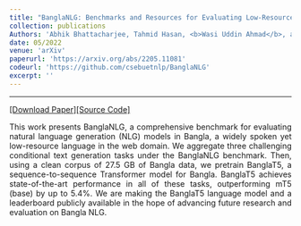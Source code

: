 ```yaml
---
title: "BanglaNLG: Benchmarks and Resources for Evaluating Low-Resource Natural Language Generation in Bangla"
collection: publications
Authors: 'Abhik Bhattacharjee, Tahmid Hasan, <b>Wasi Uddin Ahmad</b>, and Rifat Shahriyar.'
date: 05/2022
venue: 'arXiv'
paperurl: 'https://arxiv.org/abs/2205.11081'
codeurl: 'https://github.com/csebuetnlp/BanglaNLG'
excerpt: ''
---
```

---
<a href='https://arxiv.org/pdf/2205.11081.pdf' target="_blank">[Download Paper]</a><a href='https://github.com/csebuetnlp/BanglaNLG' target="_blank">[Source Code]</a>

<p align="justify">
This work presents BanglaNLG, a comprehensive benchmark for evaluating natural language generation (NLG) models in Bangla, a widely spoken yet 
  low-resource language in the web domain. We aggregate three challenging conditional text generation tasks under the BanglaNLG benchmark. Then, using a 
  clean corpus of 27.5 GB of Bangla data, we pretrain BanglaT5, a sequence-to-sequence Transformer model for Bangla. BanglaT5 achieves state-of-the-art 
  performance in all of these tasks, outperforming mT5 (base) by up to 5.4%. We are making the BanglaT5 language model and a leaderboard publicly 
  available in the hope of advancing future research and evaluation on Bangla NLG.
</p>
